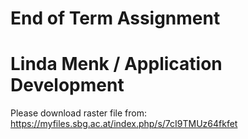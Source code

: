 # End of Term Assignment  
# Linda Menk / Application Development  

Please download raster file from: https://myfiles.sbg.ac.at/index.php/s/7cI9TMUz64fkfet
